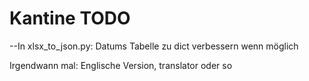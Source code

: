 # Kantine TODO

--In xlsx_to_json.py: Datums Tabelle zu dict verbessern wenn möglich

Irgendwann mal: Englische Version, translator oder so
